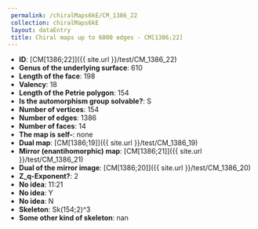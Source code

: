 ```yaml
--- 
 permalink: /chiralMaps6kE/CM_1386_22 
 collection: chiralMaps6kE
 layout: dataEntry
 title: Chiral maps up to 6000 edges - CM[1386;22]
---
```


- **ID**: [CM[1386;22]]({{ site.url }}/test/CM_1386_22)
- **Genus of the underlying surface**: 610
- **Length of the face**: 198
- **Valency**: 18
- **Length of the Petrie polygon**: 154
- **Is the automorphism group solvable?**: S
- **Number of vertices**: 154
- **Number of edges**: 1386
- **Number of faces**: 14
- **The map is self-**: none
- **Dual map**: [CM[1386;19]]({{ site.url }}/test/CM_1386_19)
- **Mirror (enantihomorphic) map**: [CM[1386;21]]({{ site.url }}/test/CM_1386_21)
- **Dual of the mirror image**: [CM[1386;20]]({{ site.url }}/test/CM_1386_20)
- **Z_q-Exponent?**: 2
- **No idea**:  11:21
- **No idea**: Y
- **No idea**: N
- **Skeleton**: Sk(154;2)^3
- **Some other kind of skeleton**: nan

